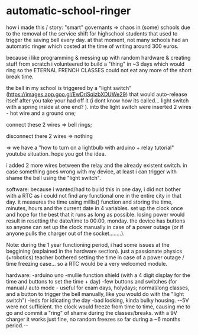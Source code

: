 # automatic-school-ringer
how i made this / story: "smart" governants => chaos in (some) schools due to the removal of the service shift for highschool students that used to trigger the saving bell every day. at that moment, not many schools had an automatic ringer which costed at the time of writing around 300 euros.

because i like programming & messing up with random hardware & creating stuff from scratch i volunteered to build a "thing" in ~3 days which would ring so the ETERNAL FRENCH CLASSES could not eat any more of the short break time.

the bell in my school is triggered by a "light switch" (https://images.app.goo.gl/EwDriSqizbXDUWe29) that would auto-release itself after you take your had off it (i dont know how its called... light switch with a spring inside at one end? ).
into the light switch were inserted 2 wires -  hot wire and a ground one; 

connect these 2 wires => bell rings;

disconnect there 2 wires => nothing

=> we have a "how to turn on a lightbulb with arduino + relay tutorial" youtube situation. hope you got the idea.

i added 2 more wires between the relay and the already existent switch. in case something goes wrong with my device, at least i can trigger with shame the bell using the "light switch".


software:
because i wanted/had to build this in one day, i did not bother with a RTC as i could not find any functional one in the entire city in that day. it measures the time using millis() function and storing the time, minutes, hours and the current date in 4 variables. set up the clock once and hope for the best that it runs as long as possible. losing power would result in resetting the date/time to 00:00, monday. the device has buttons so anyone can set up the clock manually in case of a power outage (or if anyone pulls the charger out of the socket........). 

Note: during the 1 year functioning period, i had some issues at the beggining (explained in the hardware section). just a passionate physics (+robotics) teacher bothered setting the time in case of a power outage / time freezing case... so a RTC would be a very welcomed module.

hardware:
-arduino uno
-mullie function shield (with a 4 digit display for the time and buttons to set the time + day)
-few buttons and switches (for manual / auto mode - useful for exam days, holydays; normal/long classes, and a button to trigger the bell manually, like you would do with the "light switch")
-leds for idicating the day 
-bad looking, kinda bulky housing.
--5V were not sufficient. the clock would freeze from time to time, causing me to go and commit a "ring" of shame during the classes/breaks. with a 9V charger it works just fine, no random freezes so far during a ~6 months period.--



